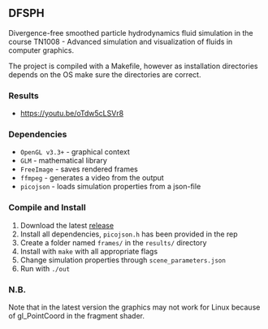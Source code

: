 ## DFSPH
Divergence-free smoothed particle hydrodynamics fluid simulation in the course TN1008 - Advanced simulation and visualization of fluids in computer graphics.

The project is compiled with a Makefile, however as installation directories depends on the OS make sure the directories are correct.

### Results

* https://youtu.be/oTdw5cLSVr8

### Dependencies

* `OpenGL v3.3+` - graphical context
* `GLM` - mathematical library
* `FreeImage` - saves rendered frames
* `ffmpeg` - generates a video from the output
* `picojson` - loads simulation properties from a json-file


### Compile and Install

1. Download the latest [release](https://github.com/ronjagrosz/DFSPH/releases)
2. Install all dependencies, `picojson.h` has been provided in the rep
3. Create a folder named `frames/` in the `results/` directory
4. Install with `make` with all appropriate flags
5. Change simulation properties through `scene_parameters.json`
6. Run with `./out`

### N.B.

Note that in the latest version the graphics may not work for Linux because of gl_PointCoord in the fragment shader.
